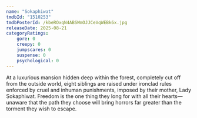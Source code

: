 ```yaml
---
name: "Sokaphiwat"
tmdbId: "1510253"
tmdbPosterId: /kbeROxqN4ABSWmOJJCeVqWEBk6x.jpg
releaseDate: 2025-08-21
categoryRatings:
    gore: 0
    creepy: 0
    jumpscares: 0
    suspense: 0
    psychological: 0
---
```

At a luxurious mansion hidden deep within the forest, completely cut off from the outside world, eight siblings are raised under ironclad rules enforced by cruel and inhuman punishments, imposed by their mother, Lady Sokaphiwat. Freedom is the one thing they long for with all their hearts—unaware that the path they choose will bring horrors far greater than the torment they wish to escape.
